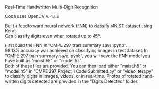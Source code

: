 Real-Time Handwritten Multi-Digit Recognition

Code uses OpenCV v. 4.1.0

Built a feedforward neural network (FNN) to classify MNIST dataset using Keras.  
Can classify digits even when rotated up to 45º.

First build the FNN in "CMPE 297 train summary save.ipynb".  
98.13% accuracy was achieved on classifying images in test dataset.
In "CMPE 297 train summary save.ipynb", you will save the FNN model you have built as "mnist.h5" or "model.h5".  
Both of these files are provided.
You can then load either "mnist.h5" or "model.h5" in "CMPE 297 Project 1 Code Submitted.py" or "video_test.py" to classify digits in images, videos, or in real-time.
Photos of rotated hand-written digits detected are provided in the "Digits Detected" folder.
